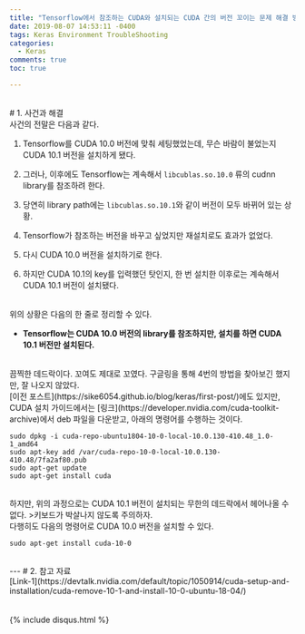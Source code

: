 ```yaml
---
title: "Tensorflow에서 참조하는 CUDA와 설치되는 CUDA 간의 버전 꼬이는 문제 해결 방법."
date: 2019-08-07 14:53:11 -0400
tags: Keras Environment TroubleShooting
categories:
  - Keras
comments: true
toc: true

---
```


<br/>
# 1. 사건과 해결
<br/>
사건의 전말은 다음과 같다.

1. Tensorflow를 CUDA 10.0 버전에 맞춰 세팅했었는데, 무슨 바람이 불었는지 CUDA 10.1 버전을 설치하게 됐다.

2. 그러나, 이후에도 Tensorflow는 계속해서 `libcublas.so.10.0` 류의 cudnn library를 참조하려 한다.

3. 당연히 library path에는 `libcublas.so.10.1`와 같이 버전이 모두 바뀌어 있는 상황.

4. Tensorflow가 참조하는 버전을 바꾸고 싶었지만 재설치로도 효과가 없었다.

5. 다시 CUDA 10.0 버전을 설치하기로 한다.

6. 하지만 CUDA 10.1의 key를 입력했던 탓인지, 한 번 설치한 이후로는 계속해서 CUDA 10.1 버전이 설치됐다.

<br/>
위의 상황은 다음의 한 줄로 정리할 수 있다.

- **Tensorflow는 CUDA 10.0 버전의 library를 참조하지만, 설치를 하면 CUDA 10.1 버전만 설치된다.**

<br/>
끔찍한 데드락이다. 꼬여도 제대로 꼬였다. 구글링을 통해 4번의 방법을 찾아보긴 했지만, 잘 나오지 않았다.

<br/>
[이전 포스트](https://sike6054.github.io/blog/keras/first-post/)에도 있지만, CUDA 설치 가이드에서는 [링크](https://developer.nvidia.com/cuda-toolkit-archive)에서 deb 파일을 다운받고, 아래의 명령어를 수행하는 것이다.

`sudo dpkg -i cuda-repo-ubuntu1804-10-0-local-10.0.130-410.48_1.0-1_amd64`
<br/>`sudo apt-key add /var/cuda-repo-10-0-local-10.0.130-410.48/7fa2af80.pub`
<br/>`sudo apt-get update`
<br/>`sudo apt-get install cuda`

<br/>
하지만, 위의 과정으로는 CUDA 10.1 버전이 설치되는 무한의 데드락에서 헤어나올 수 없다.
>키보드가 박살나지 않도록 주의하자.

<br/>
다행히도 다음의 명령어로 CUDA 10.0 버전을 설치할 수 있다.

`sudo apt-get install cuda-10-0`

<br/>
---
# 2. 참고 자료
<br/>
[Link-1](https://devtalk.nvidia.com/default/topic/1050914/cuda-setup-and-installation/cuda-remove-10-1-and-install-10-0-ubuntu-18-04/)<br/>

<br/>
<br/>
{% include disqus.html %}

